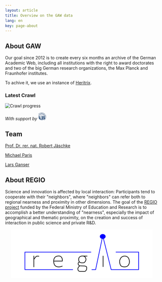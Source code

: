 ```yaml
---
layout: article
title: Overview on the GAW data
lang: en
key: page-about
---
```


## About GAW

Our goal since 2012 is to create every six months an archive of the
German Academic Web, including all institutions with the right to
award doctorates and two of the big German research organizations, the
Max Planck and Fraunhofer institutes.

To achive it, we use an instance of [Heritrix](https://github.com/internetarchive/heritrix3).

### Latest Crawl

<img src="https://amor.cms.hu-berlin.de/~jaeschkr/crawler/progress.svg" alt="Crawl progress">

*With support by <a href="https://www.l3s.de/en"><img src="/assets/images/logo/L3S_Logo_NEU_small.jpg" alt="L3S" style ="width: 5%; height: auto;" /></a>*

## Team

[Prof. Dr. rer. nat. Robert Jäschke](https://www.ibi.hu-berlin.de/de/ueber-uns/personen/jaeschke)

[Michael Paris](https://www.ibi.hu-berlin.de/de/ueber-uns/personen/paris)

[Lars Ganser](https://www.ibi.hu-berlin.de/de/ueber-uns/personen/ganser)

## About REGIO

Science and innovation is affected by local interaction: Participants
tend to cooperate with their "neighbors", where "neighbors" can refer
both to regional nearness and proximity in other dimensions. The goal
of the [REGIO project](https://www.regio-project.org/) funded by the
Federal Ministry of Education and Research is to accomplish a better
understanding of "nearness", especially the impact of geographical and
thematic proximity, on the creation and success of interaction in
public science and private R&D.

<div style="Text-align: center"><a href="https://www.regio-project.org/"><img src="/assets/images/logo/regio.svg" alt="REGIO" class="center" /></a></div>
